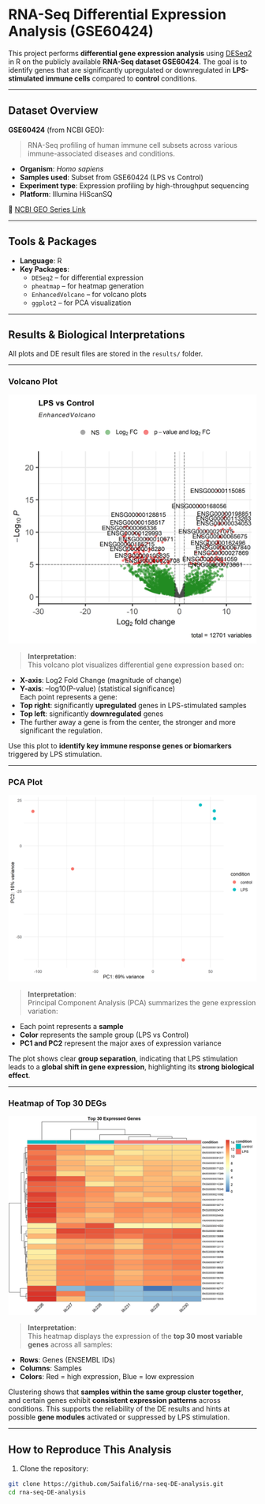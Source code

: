 # RNA-Seq Differential Expression Analysis (GSE60424)

This project performs **differential gene expression analysis** using [DESeq2](https://bioconductor.org/packages/release/bioc/html/DESeq2.html) in R on the publicly available **RNA-Seq dataset GSE60424**. The goal is to identify genes that are significantly upregulated or downregulated in **LPS-stimulated immune cells** compared to **control** conditions.

---

## Dataset Overview

**GSE60424** (from NCBI GEO):  
> RNA-Seq profiling of human immune cell subsets across various immune-associated diseases and conditions.

- **Organism**: *Homo sapiens*
- **Samples used**: Subset from GSE60424 (LPS vs Control)
- **Experiment type**: Expression profiling by high-throughput sequencing
- **Platform**: Illumina HiScanSQ

📎 [NCBI GEO Series Link](https://www.ncbi.nlm.nih.gov/geo/query/acc.cgi?acc=GSE60424)

---

## Tools & Packages

- **Language**: R
- **Key Packages**:
  - `DESeq2` – for differential expression
  - `pheatmap` – for heatmap generation
  - `EnhancedVolcano` – for volcano plots
  - `ggplot2` – for PCA visualization

---

## Results & Biological Interpretations

All plots and DE result files are stored in the `results/` folder.

---

### Volcano Plot

![Volcano Plot](results/volcano_plot.png)

> **Interpretation**:  
This volcano plot visualizes differential gene expression based on:
- **X-axis**: Log2 Fold Change (magnitude of change)
- **Y-axis**: –log10(P-value) (statistical significance)  
Each point represents a gene:
- **Top right**: significantly **upregulated** genes in LPS-stimulated samples  
- **Top left**: significantly **downregulated** genes  
- The further away a gene is from the center, the stronger and more significant the regulation.

Use this plot to **identify key immune response genes or biomarkers** triggered by LPS stimulation.

---

### PCA Plot

![PCA Plot](results/pca_plot.png)

> **Interpretation**:  
Principal Component Analysis (PCA) summarizes the gene expression variation:
- Each point represents a **sample**
- **Color** represents the sample group (LPS vs Control)
- **PC1 and PC2** represent the major axes of expression variance

The plot shows clear **group separation**, indicating that LPS stimulation leads to a **global shift in gene expression**, highlighting its **strong biological effect**.

---

### Heatmap of Top 30 DEGs

![Heatmap](results/heatmap.png)

> **Interpretation**:  
This heatmap displays the expression of the **top 30 most variable genes** across all samples:
- **Rows**: Genes (ENSEMBL IDs)
- **Columns**: Samples
- **Colors**: Red = high expression, Blue = low expression

Clustering shows that **samples within the same group cluster together**, and certain genes exhibit **consistent expression patterns** across conditions. This supports the reliability of the DE results and hints at possible **gene modules** activated or suppressed by LPS stimulation.

---

## How to Reproduce This Analysis

1. Clone the repository:

```bash
git clone https://github.com/5aifali6/rna-seq-DE-analysis.git
cd rna-seq-DE-analysis
